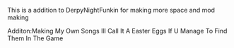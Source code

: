 This is a addition to DerpyNightFunkin for making more space and mod making


Additon:Making My Own Songs 
Ill Call It A Easter Eggs If U Manage To Find Them In The Game
